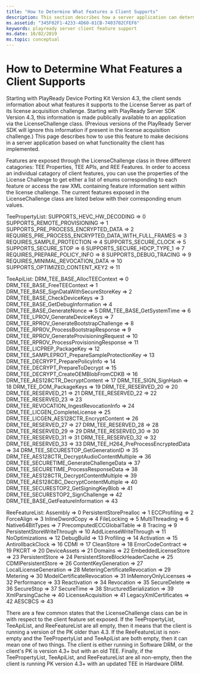 ```yaml
---
title: "How to Determine What Features a Client Supports"
description: This section describes how a server application can determine whether a client supports a given feature or not.
ms.assetid: "345F02F1-4233-4D60-81CB-7403702CFEF6"
keywords: playready server client feature support
ms.date: 10/02/2019
ms.topic: conceptual
---
```


# How to Determine What Features a Client Supports

Starting with PlayReady Device Porting Kit Version 4.3, the client sends information about what features it supports to the License Server as part of its license acquisition challenge.  Starting with PlayReady Server SDK Version 4.3, this information is made publically available to an application via the LicenseChallenge class.  (Previous versions of the PlayReady Server SDK will ignore this information if present in the license acquisition challenge.)  This page describes how to use this feature to make decisions in a server application based on what functionality the client has implemented.

Features are exposed through the LicenseChallenge class in three different catagories: TEE Properties, TEE APIs, and REE Features. In order to access an individual catagory of client features, you can use the properties of the License Challenge to get either a list of enums corresponding to each feature or access the raw XML containing feature information sent within the license challenge. The current features exposed in the LicenseChallenge class are listed below with their corresponding enum values.

TeePropertyList:
    SUPPORTS_HEVC_HW_DECODING                            => 0
    SUPPORTS_REMOTE_PROVISIONING                         => 1
    SUPPORTS_PRE_PROCESS_ENCRYPTED_DATA                  => 2
    REQUIRES_PRE_PROCESS_ENCRYPTED_DATA_WITH_FULL_FRAMES => 3
    REQUIRES_SAMPLE_PROTECTION                           => 4
    SUPPORTS_SECURE_CLOCK                                => 5
    SUPPORTS_SECURE_STOP                                 => 6
    SUPPORTS_SECURE_HDCP_TYPE_1                          => 7
    REQUIRES_PREPARE_POLICY_INFO                         => 8
    SUPPORTS_DEBUG_TRACING                               => 9
    REQUIRES_MINIMAL_REVOCATION_DATA                     => 10
    SUPPORTS_OPTIMIZED_CONTENT_KEY2                      => 11

TeeApiList:
    DRM_TEE_BASE_AllocTEEContext                         => 0
    DRM_TEE_BASE_FreeTEEContext                          => 1
    DRM_TEE_BASE_SignDataWithSecureStoreKey              => 2
    DRM_TEE_BASE_CheckDeviceKeys                         => 3
    DRM_TEE_BASE_GetDebugInformation                     => 4
    DRM_TEE_BASE_GenerateNonce                           => 5
    DRM_TEE_BASE_GetSystemTime                           => 6
    DRM_TEE_LPROV_GenerateDeviceKeys                     => 7
    DRM_TEE_RPROV_GenerateBootstrapChallenge             => 8
    DRM_TEE_RPROV_ProcessBootstrapResponse               => 9
    DRM_TEE_RPROV_GenerateProvisioningRequest            => 10
    DRM_TEE_RPROV_ProcessProvisioningResponse            => 11
    DRM_TEE_LICPREP_PackageKey                           => 12
    DRM_TEE_SAMPLEPROT_PrepareSampleProtectionKey        => 13
    DRM_TEE_DECRYPT_PreparePolicyInfo                    => 14
    DRM_TEE_DECRYPT_PrepareToDecrypt                     => 15
    DRM_TEE_DECRYPT_CreateOEMBlobFromCDKB                => 16
    DRM_TEE_AES128CTR_DecryptContent                     => 17
    DRM_TEE_SIGN_SignHash                                => 18
    DRM_TEE_DOM_PackageKeys                              => 19
    DRM_TEE_RESERVED_20                                  => 20
    DRM_TEE_RESERVED_21                                  => 21
    DRM_TEE_RESERVED_22                                  => 22
    DRM_TEE_RESERVED_23                                  => 23
    DRM_TEE_REVOCATION_IngestRevocationInfo              => 24
    DRM_TEE_LICGEN_CompleteLicense                       => 25
    DRM_TEE_LICGEN_AES128CTR_EncryptContent              => 26
    DRM_TEE_RESERVED_27                                  => 27
    DRM_TEE_RESERVED_28                                  => 28
    DRM_TEE_RESERVED_29                                  => 29
    DRM_TEE_RESERVED_30                                  => 30
    DRM_TEE_RESERVED_31                                  => 31
    DRM_TEE_RESERVED_32                                  => 32
    DRM_TEE_RESERVED_33                                  => 33
    DRM_TEE_H264_PreProcessEncryptedData                 => 34
    DRM_TEE_SECURESTOP_GetGenerationID                   => 35
    DRM_TEE_AES128CTR_DecryptAudioContentMultiple        => 36
    DRM_TEE_SECURETIME_GenerateChallengeData             => 37
    DRM_TEE_SECURETIME_ProcessResponseData               => 38
    DRM_TEE_AES128CTR_DecryptContentMultiple             => 39
    DRM_TEE_AES128CBC_DecryptContentMultiple             => 40
    DRM_TEE_SECURESTOP2_GetSigningKeyBlob                => 41
    DRM_TEE_SECURESTOP2_SignChallenge                    => 42
    DRM_TEE_BASE_GetFeatureInformation                   => 43

ReeFeatureList:
    Assembly                                             => 0
    PersistentStorePrealloc                              => 1
    ECCProfiling                                         => 2
    ForceAlign                                           => 3
    InlineDwordCopy                                      => 4
    FileLocking                                          => 5
    MultiThreading                                       => 6
    Native64BitTypes                                     => 7
    PrecomputedECCGlobalTable                            => 8
    Tracing                                              => 9
    PersistentStoreWriteThrough                          => 10
    AddLicenseWriteThrough                               => 11
    NoOptimizations                                      => 12
    DebugBuild                                           => 13
    Profiling                                            => 14
    Activation                                           => 15
    AntirollbackClock                                    => 16
    CDMI                                                 => 17
    CleanStore                                           => 18
    ErrorCodeContract                                    => 19
    PKCRT                                                => 20
    DeviceAssets                                         => 21
    Domains                                              => 22
    EmbeddedLicenseStore                                 => 23
    PersistentStore                                      => 24
    PersistentStoreBlockHeaderCache                      => 25
    CDMIPersistentStore                                  => 26
    ContentKeyGeneration                                 => 27
    LocalLicenseGeneration                               => 28
    MeteringCertificateRevocation                        => 29
    Metering                                             => 30
    ModelCertificateRevocation                           => 31
    InMemoryOnlyLicenses                                 => 32
    Performance                                          => 33
    Reactivation                                         => 34
    Revocation                                           => 35
    SecureDelete                                         => 36
    SecureStop                                           => 37
    SecureTime                                           => 38
    StructuredSerialization                              => 39
    XmlParsingCache                                      => 40
    LicenseAcquisition                                   => 41
    LegacyXmlCertificates                                => 42
    AESCBCS                                              => 43

There are a few common states that the LicenseChallenge class can be in with respect to the client feature set exposed. If the TeePropertyList, TeeApiList, and ReeFeatureList are all empty, then it means that the client is running a version of the PK older than 4.3. If the ReeFeatureList is non-empty and the TeePropertyList and TeeApiList are both empty, then it can mean one of two things. The client is either running in Software DRM, or the client's PK is version 4.3+ but with an old TEE. Finally, if the TeePropertyList, TeeApiList, and ReeFeatureList are all non-empty, then the client is running PK version 4.3+ with an updated TEE in Hardware DRM.

<br/><br/>


